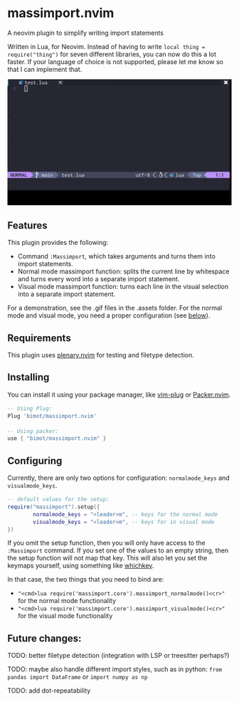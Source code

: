 # massimport.nvim

A neovim plugin to simplify writing import statements

Written in Lua, for Neovim. Instead of having to write `local thing = require("thing")` for seven different libraries, you can now do this a lot faster. If your language of choice is not supported, please let me know so that I can implement that.

![Command mode gif](https://raw.githubusercontent.com/BimoT/massimport.nvim/main/.assets/commandmode.gif)

## Features

This plugin provides the following:

- Command `:Massimport`, which takes arguments and turns them into import statements.
- Normal mode massimport function: splits the current line by whitespace and turns every word into a separate import statement.
- Visual mode massimport function: turns each line in the visual selection into a separate import statement.

For a demonstration, see the .gif files in the .assets folder.
For the normal mode and visual mode, you need a proper configuration (see [below](#Configuring)).


## Requirements

This plugin uses [plenary.nvim](https://github.com/nvim-lua/plenary.nvim/) for testing and filetype detection.

## Installing

You can install it using your package manager, like [vim-plug](https://github.com/junegunn/vim-plug) or [Packer.nvim](https://github.com/wbthomason/packer.nvim).

```lua
-- Using Plug:
Plug 'bimot/massimport.nvim'

-- Using packer:
use { "bimot/massimport.nvim" }
```

## Configuring

Currently, there are only two options for configuration: `normalmode_keys` and `visualmode_keys`.


```lua
-- default values for the setup:
require("massimport").setup({
        normalmode_keys = "<leader>m", -- keys for the normal mode
        visualmode_keys = "<leader>m", -- keys for in visual mode
})
```

If you omit the setup function, then you will only have access to the `:Massimport` command. If you set one of the values to an empty string, then the setup function will not map that key. This will also let you set the keymaps yourself, using something like [whichkey](https://github.com/folke/which-key.nvim).

In that case, the two things that you need to bind are:
- `"<cmd>lua require('massimport.core').massimport_normalmode()<cr>"` for the normal mode functionality
- `"<cmd>lua require('massimport.core').massimport_visualmode()<cr>"` for the visual mode functionality

## Future changes:

TODO: better filetype detection (integration with LSP or treesitter perhaps?)

TODO: maybe also handle different import styles, such as in python: `from pandas import DataFrame` or `import numpy as np`

TODO: add dot-repeatability
